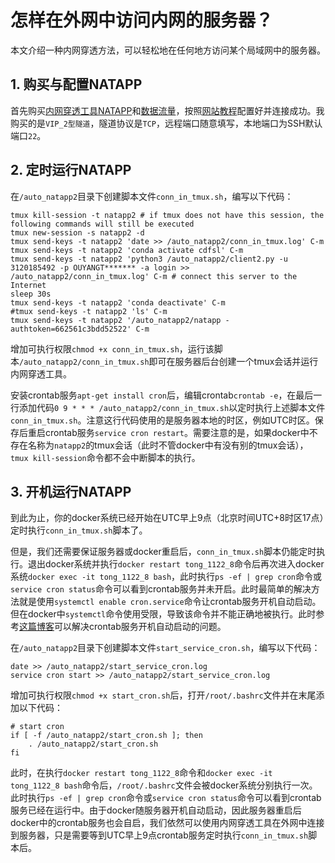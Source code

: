 # 怎样在外网中访问内网的服务器？



本文介绍一种内网穿透方法，可以轻松地在任何地方访问某个局域网中的服务器。



## 1. 购买与配置NATAPP

首先购买[内网穿透工具NATAPP](https://natapp.cn/)和[数据流量](https://natapp.cn/flow/lists)，按照[网站](https://natapp.cn/article/natapp_newbie)[教程](https://natapp.cn/article/tcp)配置好并连接成功。我购买的是`VIP_2型隧道`，隧道协议是`TCP`，远程端口随意填写，本地端口为SSH默认端口`22`。



## 2. 定时运行NATAPP

在`/auto_natapp2`目录下创建脚本文件`conn_in_tmux.sh`，编写以下代码：
```
tmux kill-session -t natapp2 # if tmux does not have this session, the following commands will still be executed
tmux new-session -s natapp2 -d
tmux send-keys -t natapp2 'date >> /auto_natapp2/conn_in_tmux.log' C-m
tmux send-keys -t natapp2 'conda activate cdfsl' C-m
tmux send-keys -t natapp2 'python3 /auto_natapp2/client2.py -u 3120185492 -p OUYANGT******* -a login >> /auto_natapp2/conn_in_tmux.log' C-m # connect this server to the Internet
sleep 30s
tmux send-keys -t natapp2 'conda deactivate' C-m
#tmux send-keys -t natapp2 'ls' C-m
tmux send-keys -t natapp2 '/auto_natapp2/natapp -authtoken=662561c3bdd52522' C-m
```

增加可执行权限`chmod +x conn_in_tmux.sh`，运行该脚本`/auto_natapp2/conn_in_tmux.sh`即可在服务器后台创建一个tmux会话并运行内网穿透工具。

安装crontab服务`apt-get install cron`后，编辑crontab`crontab -e`，在最后一行添加代码`0 9 * * * /auto_natapp2/conn_in_tmux.sh`以定时执行上述脚本文件`conn_in_tmux.sh`。注意这行代码使用的是服务器本地的时区，例如UTC时区。保存后重启crontab服务`service cron restart`。需要注意的是，如果docker中不存在名称为`natapp2`的tmux会话（此时不管docker中有没有别的tmux会话），`tmux kill-session`命令都不会中断脚本的执行。



## 3. 开机运行NATAPP

到此为止，你的docker系统已经开始在UTC早上9点（北京时间UTC+8时区17点）定时执行`conn_in_tmux.sh`脚本了。

但是，我们还需要保证服务器或docker重启后，`conn_in_tmux.sh`脚本仍能定时执行。退出docker系统并执行`docker restart tong_1122_8`命令后再次进入docker系统`docker exec -it tong_1122_8 bash`，此时执行`ps -ef | grep cron`命令或`service cron status`命令可以看到crontab服务并未开启。此时最简单的解决方法就是使用`systemctl enable cron.service`命令让crontab服务开机自动启动。但在docker中`systemctl`命令使用受限，导致该命令并不能正确地被执行。此时参考[这篇博客](https://blog.csdn.net/qq_38603541/article/details/124028994)可以解决crontab服务开机自动启动的问题。

在`/auto_natapp2`目录下创建脚本文件`start_service_cron.sh`，编写以下代码：
```
date >> /auto_natapp2/start_service_cron.log
service cron start >> /auto_natapp2/start_service_cron.log
```

增加可执行权限`chmod +x start_cron.sh`后，打开`/root/.bashrc`文件并在末尾添加以下代码：
```
# start cron
if [ -f /auto_natapp2/start_cron.sh ]; then
    . /auto_natapp2/start_cron.sh
fi
```

此时，在执行`docker restart tong_1122_8`命令和`docker exec -it tong_1122_8 bash`命令后，`/root/.bashrc`文件会被docker系统分别执行一次。此时执行`ps -ef | grep cron`命令或`service cron status`命令可以看到crontab服务已经在运行中。由于docker随服务器开机自动启动，因此服务器重启后docker中的crontab服务也会自启，我们依然可以使用内网穿透工具在外网中连接到服务器，只是需要等到UTC早上9点crontab服务定时执行`conn_in_tmux.sh`脚本后。



